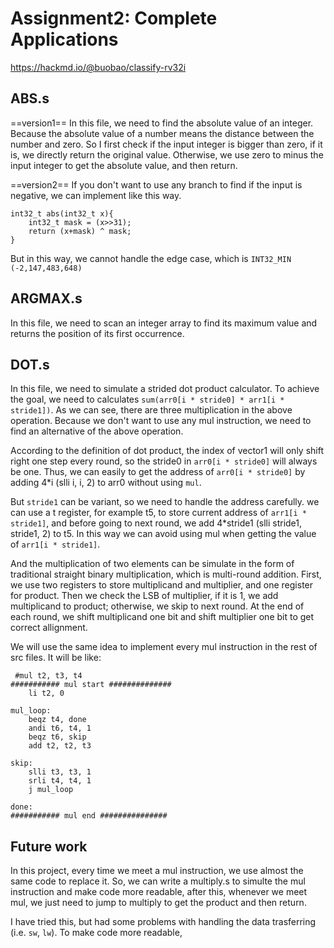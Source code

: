 # Assignment2: Complete Applications
https://hackmd.io/@buobao/classify-rv32i

## ABS.s
==version1==
In this file, we need to find the absolute value of an integer. 
Because the absolute value of a number means the distance between the number and zero. So I first check if the input integer is bigger than zero, if it is, we directly return the original value. Otherwise, we use zero to minus the input integer to get the absolute value, and then return.

==version2== 
If you don't want to use any branch to find if the input is negative, we can implement like this way.
```clike=
int32_t abs(int32_t x){
    int32_t mask = (x>>31);
    return (x+mask) ^ mask;
}
```
But in this way, we cannot handle the edge case, which is `INT32_MIN (-2,147,483,648)`



## ARGMAX.s
In this file, we need to scan an integer array to find its maximum value and returns the position of its first occurrence.

## DOT.s
In this file, we need to simulate a strided dot product calculator. To achieve the goal, we need to calculates `sum(arr0[i * stride0] * arr1[i * stride1])`.
As we can see, there are three multiplication in the above operation. Because we don't want to use any mul instruction, we need to find an alternative of the above operation.

According to the definition of dot product, the index of vector1 will only shift right one step every round, so the stride0 in `arr0[i * stride0]` will always be one. Thus, we can easily to get the address of `arr0[i * stride0]` by adding 4*i (slli i, i, 2) to arr0 without using `mul`.

But `stride1` can be variant, so we need to handle the address carefully.
we can use a t register, for example t5, to store current address of `arr1[i * stride1]`, and before going to next round, we add 4*stride1 (slli stride1, stride1, 2) to t5.
In this way we can avoid using mul when getting the value of 
`arr1[i * stride1]`.

And the multiplication of two elements can be simulate in the form of traditional straight binary multiplication, which is multi-round addition. First, we use two registers to store multiplicand and multiplier, and one register for product. Then we check the LSB of multiplier, if it is 1, we add multiplicand to product; otherwise, we skip to next round. At the end of each round, we shift multiplicand one bit and shift multiplier one bit to get correct allignment.


We will use the same idea to implement every mul instruction in the rest of src files.
It will be like:
```
 #mul t2, t3, t4
########### mul start ##############
    li t2, 0 

mul_loop:
    beqz t4, done
    andi t6, t4, 1
    beqz t6, skip
    add t2, t2, t3

skip:
    slli t3, t3, 1
    srli t4, t4, 1
    j mul_loop

done:
########### mul end ###############
```


## Future work
In this project, every time we meet a mul instruction, we use almost the same code to replace it. So, we can write a multiply.s to simulte the mul instruction and make code more readable, after this, whenever we meet mul, we just need to jump to multiply to get the product and then return.

I have tried this, but had some problems with handling the data trasferring (i.e. `sw`, `lw`). To make code more readable, 


